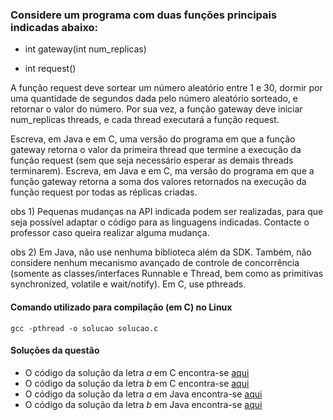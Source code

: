 

### Considere um programa com duas funções principais indicadas abaixo:

 * int gateway(int num_replicas)

 * int request()

A função request deve sortear um número aleatório entre 1 e 30, dormir por uma quantidade de segundos dada pelo número aleatório sorteado, e retornar o valor do número. Por sua vez, a função gateway deve iniciar num_replicas threads, e cada thread executará a função request. 

Escreva, em Java e em C, uma versão do programa em que a função gateway retorna o valor da primeira thread que termine a execução da função request (sem que seja necessário esperar as demais threads terminarem).
Escreva, em Java e em C, ma versão do programa em que a função gateway retorna a soma dos valores retornados na execução da função request por todas as réplicas criadas.

obs 1) Pequenas mudanças na API indicada podem ser realizadas, para que seja possível adaptar o código para as linguagens indicadas. Contacte o professor caso queira realizar alguma mudança.

obs 2) Em Java, não use nenhuma biblioteca além da SDK. Também, não considere nenhum mecanismo avançado de controle de concorrência (somente as classes/interfaces Runnable e Thread, bem como as primitivas synchronized, volatile  e wait/notify). Em C, use pthreads.

#### Comando utilizado para compilação (em C) no Linux

```
gcc -pthread -o solucao solucao.c
``` 

#### Soluções da questão

* O código da solução da letra _a_ em C encontra-se [aqui](https://github.com/dalesEwerton/PC-Lista1/blob/master/3/solucaoAC.c)
* O código da solução da letra _b_ em C encontra-se [aqui](https://github.com/dalesEwerton/PC-Lista1/blob/master/3/solucaoBC.c)
* O código da solução da letra _a_ em Java encontra-se [aqui](https://github.com/dalesEwerton/PC-Lista1/tree/master/3/Questao-3/src/respostaA)
* O código da solução da letra _b_ em Java encontra-se [aqui](https://github.com/dalesEwerton/PC-Lista1/tree/master/3/Questao-3/src/respostaB)




